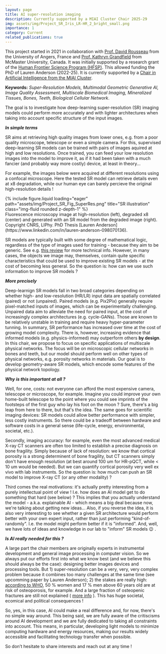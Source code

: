 ```yaml
---
layout: page
title: AI super-resolution imaging
description: Currently supported by a MIAI Cluster Chair 2025-29
img: assets/img/Project_SR_Iris_LR-HR_2_bright_small.png
importance: 1
category: Current
related_publications: true
---
```


This project started in 2021 in collaboration with [Prof. David Rousseau](https://eng-irhs.angers-nantes.hub.inrae.fr/research/imaging-for-horticulture-and-phenotyping/l-equipe/david-rousseau) from the University of Angers, France and [Prof. Kathryn Grandfield](https://www.eng.mcmaster.ca/materials/faculty/kathryn-grandfield-bernar/) from McMaster University, Canada. It was initially supported by a research grant of the [Human Frontier Science Program (HFSP)](https://www.hfsp.org/). This allowed funding the PhD of Lauren Anderson (2022-25). It is currently supported by a [Chair in Artificial Intelligence from the MIAI Cluster](https://miai-cluster.univ-grenoble-alpes.fr/research/chairs/geosuperres-geometry-aware-multimodal-super-resolution-imaging-of-microscopic-cellular-porosity-in-bones-and-teeth-1626264.kjsp).

**Keywords:** _Super-Resolution Models, Multimodal Geometric Generative AI, Image Quality Assessment, Multiscale Biomedical Imaging, Mineralized Tissues, Bones, Teeth, Biological Cellular Network_.

The goal is to investigate how deep-learning super-resolution (SR) imaging models could perform more accurately and with lighter architectures when taking into account specific structure of the input images.

**_In simple terms_**

SR aims at retrieving high quality images from lower ones, e.g. from a poor quality microscope, telescope or even a simple camera. For this, supervised deep-learning SR models can be trained with pairs of images aquired at high and low resolutions. Once trained, you can feed your low resolution images into the model to improve it, as if it had been taken with a much fancier (and probably way more costly) device, at least in theory...

For example, the images below were acquired at different resolutions using a confocal microscope. Here the tested SR model can retrieve details even at x8 degradation, while our human eye can barely percieve the original high-resolution details !

<div class="row">
    <div class="col-sm mt-3 mt-md-0">
        {% include figure.liquid loading="eager" path="assets/img/Project_SR_Fig_SuperRes.png" title="SR illustration" class="img-fluid rounded z-depth-1" %}
    </div>
</div>
<div class="caption">
    Fluorescence microscopy image at high-resolution (left), degraded x8 (center) and generated with an SR model from the degraded image (right). Copyright CNRS, LIPhy. PhD Thesis [Lauren Anderson](https://www.linkedin.com/in/lauren-anderson-098070136).
</div>

SR models are typically built with some degree of mathematical logic, regardless of the type of images used for training - because they aim to be generic. See e.g. [this review](https://arxiv.org/abs/2102.09351) for more technical info. However, in many cases, the objects we image may, themselves, contain quite specific characteristics that could be used to improve existing SR models - at the cost of becoming less general. So the question is: how can we use such information to improve SR models ?

**_More precisely_**

Deep-learnign SR models fall in two broad categories depending on whether high- and low-resolution (HR/LR) input data are spatially correlated (paired) or not (unpaired). Paired models (e.g. Pix2Pix) generally require pixel-matched inputs of images, which can be experimentally challenging. Unpaired data aim to alleviate the need for paired input, at the cost of increasingly complex architectures (e.g. cycle-GANs). Those are known to be relatively unstable in training and require heavy hyper-parameter tunning. In summary, SR performance has increased over time at the cost of growing model complexity. There is, however, increasing evidence that informed models (e.g. physics-informed) may outperform others **by design**. In this chair, we propose to focus on specific applications of multiscale physical networks. The focus will be on microscopic cellular networks in bones and teeth, but our model should perform well on other types of physical networks, e.g. porosity networks in materials. Our goal is to develop geometry-aware SR models, which encode some features of the physical network topology.

**_Why is this important at all ?_**

Well, for one, costs: not everyone can afford the most expensive camera, telescope or microscope, for example. Imagine you could improve your own home-built telescope to the point where you could see imprints of the footsteps of the first guy who lay his foot on the moon ? Sure, there's a big leap from here to there, but that's the idea. The same goes for scientific imaging devices: SR models could allow better performance with simpler, less costly instruments. So there could be a tradeoff between hardware and software costs in a general sense (life-cycle, energy, environmental, societal, etc.).

Secondly, imaging accuracy: for example, even the most advanced medical X-ray CT scanners are often too limited to establish a precise diagnosis on bone fragility. Simply because of lack of resolution: we know that cortical porosity is a strong determinent of bone fragility, but CT scanners simply don't have enough resolution (at best around 100 um for HR-pQCT, while < 10 um would be needed). But we can quantify cortical porosity very well ex vivo with lab instruments. So the question is: how much can push an SR model to improve X-ray CT (or any other modality) ?

Third comes the real motivations: it's actually pretty interesting from a purely intellectual point of view ! I.e. how does an AI model get to do something that hard (see below) ? This implies that you actually understand the model - a.k.a. explainable AI - which means a big deal because now, we're talking about getting new ideas... Also, if you reverse the idea, it is also very interesting to see whether a given SR architecture would perform better with your own expert input, rather than just performing "kind-of-randomly". I.e. the model might perform better if it is "informed". And, well, we have lots of ideas and knowledge in our lab to "inform" SR models :wink: .

**_Is AI really needed for this ?_**

A large part the chair members are originally experts in instrumental development and general image processing in computer vision. So we always put our efforts first into what we know best (and we believe this should always be the case): designing better images devices and processing tools. But 1) super-resolution can be a very, very, very complex problem because it combines too many challenges at the same time (see upcomming paper by Lauren Anderson); 2) the stakes are really high: [according to WHO](https://www.who.int/news-room/fact-sheets/detail/fragility-fractures), 50 % women and 17 % men above 60 years old are at risk of osteoporosis, for example. And a large fraction of osteopenic fractures are still not explained ( [more info](<https://www.thelancet.com/article/S2213-8587(24)00225-0/abstract>) ). This has huge societal, ecomical and political consequences !

So, yes, in this case, AI could make a real difference and, for now, there's no simple way around. This being said, we are fully aware of the critiscisms around AI development and we are fully dedicated to taking all constraints into account. This means, in particular, developing light models to minimize computing hardware and energy resources, making our results widely accessible and facilitating technology transfer when possible.

So don’t hesitate to share interests and reach out at any time !